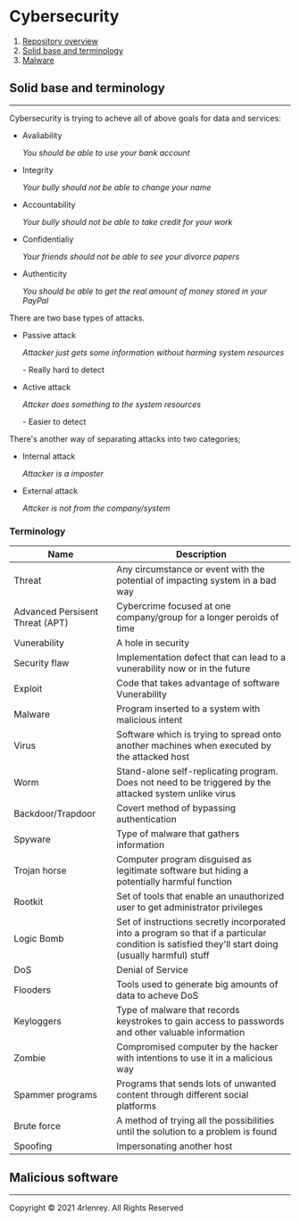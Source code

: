 
# Cybersecurity

1.  [Repository overview](Start.md)
2.  [Solid base and terminology](#solid-base-and-terminology)
3.  [Malware](#malware)

## Solid base and terminology
---

Cybersecurity is trying to acheve all of above goals for data and services:

* Avaliability
    
    _You should be able to use your bank account_
    
* Integrity
    
    _Your bully should not be able to change your name_
    
* Accountability
    
    _Your bully should not be able to take credit for your work_
    
* Confidentialiy
    
    _Your friends should not be able to see your divorce papers_
    
* Authenticity
    
    _You should be able to get the real amount of money stored in your PayPal_
    

There are two base types of attacks.

* Passive attack
    
    _Attacker just gets some information without harming system resources_
    
    \- Really hard to detect
    
* Active attack
    
    _Attcker does something to the system resources_
    
    \- Easier to detect
    

There's another way of separating attacks into two categories;

* Internal attack
    
    _Attacker is a imposter_
    
* External attack
    
    _Attcker is not from the company/system_
    

### Terminology

| Name | Description |
| --- | --- |
| Threat | Any circumstance or event with the potential of impacting system in a bad way |
| Advanced Persisent Threat (APT) | Cybercrime focused at one company/group for a longer peroids of time |
| Vunerability | A hole in security |
| Security flaw | Implementation defect that can lead to a vunerability now or in the future |
| Exploit | Code that takes advantage of software Vunerability |
| Malware | Program inserted to a system with malicious intent |
| Virus | Software which is trying to spread onto another machines when executed by the attacked host |
| Worm | Stand-alone self-replicating program. Does not need to be triggered by the attacked system unlike virus |
| Backdoor/Trapdoor | Covert method of bypassing authentication |
| Spyware | Type of malware that gathers information |
| Trojan horse | Computer program disguised as legitimate software but hiding a potentially harmful function |
| Rootkit | Set of tools that enable an unauthorized user to get administrator privileges |
| Logic Bomb | Set of instructions secretly incorporated into a program so that if a particular condition is satisfied they'll start doing (usually harmful) stuff |
| DoS | Denial of Service |
| Flooders | Tools used to generate big amounts of data to acheve DoS |
| Keyloggers | Type of malware that records keystrokes to gain access to passwords and other valuable information |
| Zombie | Compromised computer by the hacker with intentions to use it in a malicious way |
| Spammer programs | Programs that sends lots of unwanted content through different social platforms |
| Brute force | A method of trying all the possibilities until the solution to a problem is found |
| Spoofing | Impersonating another host |

## Malicious software
---

Copyright © 2021 4rlenrey. All Rights Reserved